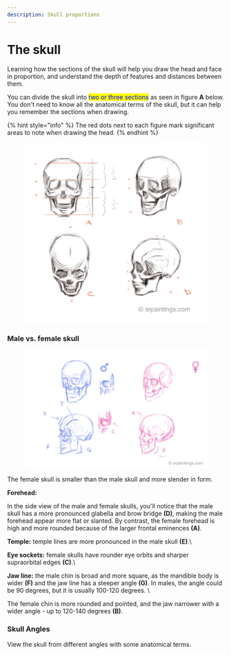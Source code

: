 ```yaml
---
description: Skull proportions
---
```


# The skull

Learning how the sections of the skull will help you draw the head and face in proportion, and understand the depth of features and distances between them.

You can divide the skull into <mark style="color:blue;">two or three sections</mark> as seen in figure **A** below. You don't need to know all the anatomical terms of the skull, but it can help you remember the sections when drawing.



{% hint style="info" %}
The red dots next to each figure mark significant areas to note when drawing the head.
{% endhint %}

<figure><img src="../.gitbook/assets/Skull dimensions.tif" alt=""><figcaption></figcaption></figure>

### Male vs. female skull

<figure><img src="../.gitbook/assets/female vs. male skull-srobinson.tif" alt=""><figcaption></figcaption></figure>

The female skull is smaller than the male skull and more slender in form.

**Forehead:**

In the side view of the male and female skulls, you'll notice that the male skull has a more pronounced glabella and brow bridge **(D)**, making the male forehead appear more flat or slanted. By contrast, the female forehead is high and more rounded because of the larger frontal eminences **(A)**.

**Temple:** temple lines are more pronounced in the male skull **(E)**.\


**Eye sockets:** female skulls have rounder eye orbits and sharper supraorbital edges **(C)**.\


**Jaw line:** the male chin is broad and more square, as the mandible body is wider **(F)** and the jaw line has a steeper angle **(G)**. In males, the angle could be 90 degrees, but it is usually 100-120 degrees. \


The female chin is more rounded and pointed, and the jaw narrower with a wider angle - up to 120-140 degrees **(B)**.



### Skull Angles

View the skull from different angles with some anatomical terms.

